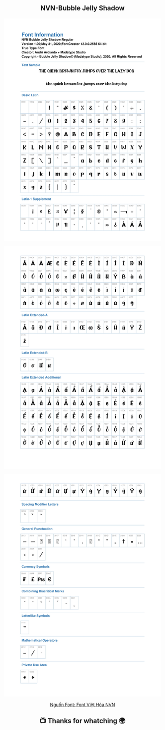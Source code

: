 ## <p align="center"> NVN-Bubble Jelly Shadow</p>

<p align="center"> <img src="https://github.com/zukahai/HaiZuka/blob/master/Font/NVN-Bubble-Jelly-Shadow/1.jpg" alt="font" /> </p>
<p align="center"> <img src="https://github.com/zukahai/HaiZuka/blob/master/Font/NVN-Bubble-Jelly-Shadow/2.jpg" alt="font" /> </p>
<p align="center"> <img src="https://github.com/zukahai/HaiZuka/blob/master/Font/NVN-Bubble-Jelly-Shadow/3.jpg" alt="font" /> </p>


[<p align="center"> Nguồn Font: Font Việt Hóa NVN </p>](https://www.facebook.com/NVNFONT)

## <p align="center">  :tv: Thanks for whatching :earth_africa: </p>
